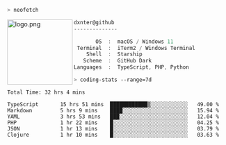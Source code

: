```zsh
> neofetch
```

<img align="left" src="https://user-images.githubusercontent.com/17434202/213643827-2660ae3a-d75f-4961-a865-9847c10b767f.png" alt="logo.png" width="150"/>

```csharp
dxnter@github
--------------

       OS  :  macOS / Windows 11
 Terminal  :  iTerm2 / Windows Terminal
    Shell  :  Starship
   Scheme  :  GitHub Dark
Languages  :  TypeScript, PHP, Python
```

```zsh
> coding-stats --range=7d
```

<!--START_SECTION:waka-->

```text
Total Time: 32 hrs 4 mins

TypeScript       15 hrs 51 mins  ████████████▒░░░░░░░░░░░░   49.00 %
Markdown         5 hrs 9 mins    ████░░░░░░░░░░░░░░░░░░░░░   15.94 %
YAML             3 hrs 53 mins   ███░░░░░░░░░░░░░░░░░░░░░░   12.04 %
PHP              1 hr 22 mins    █░░░░░░░░░░░░░░░░░░░░░░░░   04.25 %
JSON             1 hr 13 mins    █░░░░░░░░░░░░░░░░░░░░░░░░   03.79 %
Clojure          1 hr 10 mins    █░░░░░░░░░░░░░░░░░░░░░░░░   03.63 %
```

<!--END_SECTION:waka-->
